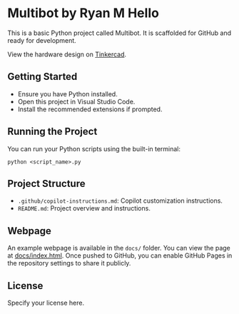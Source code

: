 # Multibot by Ryan M Hello

This is a basic Python project called Multibot. It is scaffolded for GitHub and ready for development.

View the hardware design on [Tinkercad](https://www.tinkercad.com/things/8piVGKb7lwG-multiboard-bot).

## Getting Started
- Ensure you have Python installed.
- Open this project in Visual Studio Code.
- Install the recommended extensions if prompted.

## Running the Project
You can run your Python scripts using the built-in terminal:

```
python <script_name>.py
```

## Project Structure
- `.github/copilot-instructions.md`: Copilot customization instructions.
- `README.md`: Project overview and instructions.

## Webpage
An example webpage is available in the `docs/` folder. You can view the page at [docs/index.html](docs/index.html). Once pushed to GitHub, you can enable GitHub Pages in the repository settings to share it publicly.

## License
Specify your license here.
